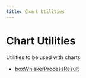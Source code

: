 ```yaml
---
title: Chart Utilities
---
```


# Chart Utilities

Utilities to be used with charts

- [boxWhiskerProcessResult](function.boxWhiskerProcessResult.md)
